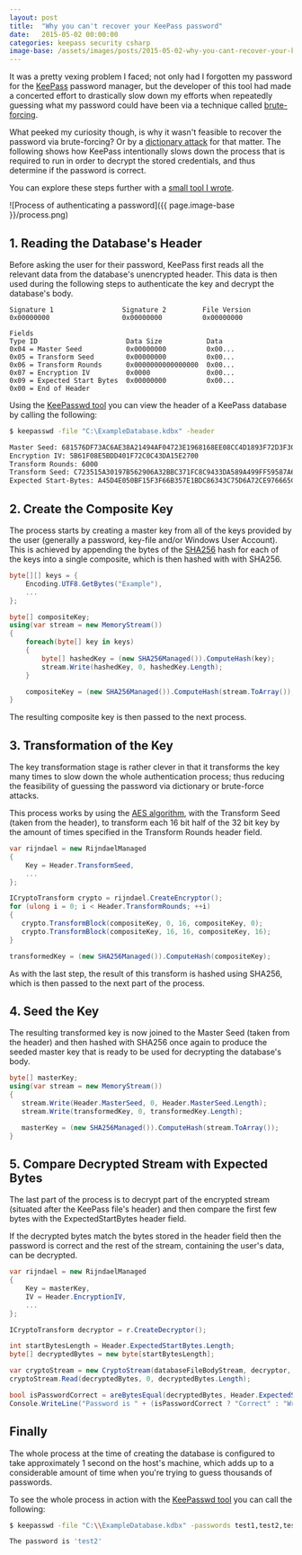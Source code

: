 ```yaml
---
layout: post
title:  "Why you can't recover your KeePass password"
date:   2015-05-02 00:00:00
categories: keepass security csharp
image-base: /assets/images/posts/2015-05-02-why-you-cant-recover-your-keepass-password
---
```


It was a pretty vexing problem I faced; not only had I forgotten my password for the [KeePass](http://keepass.info/) password manager, but the developer of this tool had made a concerted effort to drastically slow down my efforts when repeatedly guessing what my password could have been via a technique called [brute-forcing](http://en.wikipedia.org/wiki/Brute-force_attack).

What peeked my curiosity though, is why it wasn't feasible to recover the password via brute-forcing? Or by a [dictionary attack](https://en.wikipedia.org/wiki/Dictionary_attack) for that matter. The following shows how KeePass intentionally slows down the process that is required to run in order to decrypt the stored credentials, and thus determine if the password is correct.

You can explore these steps further with a [small tool I wrote](https://github.com/FlyingTopHat/KeePasswd).

![Process of authenticating a password]({{ page.image-base }}/process.png)


## 1. Reading the Database's Header

Before asking the user for their password, KeePass first reads all the relevant data from the database's unencrypted header. This data is then used during the following steps to authenticate the key and decrypt the database's body.

```
Signature 1                 Signature 2         File Version
0x00000000                  0x00000000          0x00000000

Fields
Type ID                      Data Size           Data
0x04 = Master Seed           0x00000000          0x00...
0x05 = Transform Seed        0x00000000          0x00...
0x06 = Transform Rounds      0x0000000000000000  0x00...
0x07 = Encryption IV         0x0000              0x00...
0x09 = Expected Start Bytes  0x00000000          0x00...
0x00 = End of Header 		
```

Using the [KeePasswd tool](https://github.com/FlyingTopHat/KeePasswd) you can view the header of a KeePass database by calling the following:

```bash
$ keepasswd -file "C:\ExampleDatabase.kdbx" -header

Master Seed: 681576DF73AC6AE38A21494AF04723E1968168EE08CC4D1893F72D3F309E42BF
Encryption IV: 5B61F08E5BDD401F72C0C43DA15E2700
Transform Rounds: 6000
Transform Seed: C723515A30197B562906A32BBC371FC8C9433DA589A499FF59587A62EC8F3055
Expected Start-Bytes: A45D4E050BF15F3F66B357E1BDC86343C75D6A72CE976665C6E341D2EE015ADC
```

## 2. Create the Composite Key

The process starts by creating a master key from all of the keys provided by the user (generally a password, key-file and/or Windows User Account). This is achieved by appending the bytes of the [SHA256](https://en.wikipedia.org/wiki/SHA256) hash for each of the keys into a single composite, which is then hashed with with SHA256.

```csharp
byte[][] keys = {
    Encoding.UTF8.GetBytes("Example"),
    ...
};

byte[] compositeKey;
using(var stream = new MemoryStream())
{
    foreach(byte[] key in keys)
    {
        byte[] hashedKey = (new SHA256Managed()).ComputeHash(key);
        stream.Write(hashedKey, 0, hashedKey.Length);
    }

    compositeKey = (new SHA256Managed()).ComputeHash(stream.ToArray());
}
```
The resulting composite key is then passed to the next process.

## 3. Transformation of the Key

The key transformation stage is rather clever in that it transforms the key many times to slow down the whole authentication process; thus reducing the feasibility of guessing the password via dictionary or brute-force attacks.

This process works by using the [AES algorithm](https://en.wikipedia.org/wiki/Advanced_Encryption_Standard), with the Transform Seed (taken from the header), to transform each 16 bit half of the 32 bit key by the amount of times specified in the Transform Rounds header field.</p>

```csharp
var rijndael = new RijndaelManaged
{
    Key = Header.TransformSeed,
    ...
};

ICryptoTransform crypto = rijndael.CreateEncryptor();
for (ulong i = 0; i < Header.TransformRounds; ++i)
{
   crypto.TransformBlock(compositeKey, 0, 16, compositeKey, 0);
   crypto.TransformBlock(compositeKey, 16, 16, compositeKey, 16);
}

transformedKey = (new SHA256Managed()).ComputeHash(compositeKey);
```

As with the last step, the result of this transform is hashed using SHA256, which is then passed to the next part of the process.

## 4. Seed the Key

The resulting transformed key is now joined to the Master Seed (taken from the header) and then hashed with SHA256 once again to produce the seeded master key that is ready to be used for decrypting the database's body.</p>

```csharp
byte[] masterKey;
using(var stream = new MemoryStream())
{
   stream.Write(Header.MasterSeed, 0, Header.MasterSeed.Length);
   stream.Write(transformedKey, 0, transformedKey.Length);

   masterKey = (new SHA256Managed()).ComputeHash(stream.ToArray());
}
```

## 5. Compare Decrypted Stream with Expected Bytes

The last part of the process is to decrypt part of the encrypted stream (situated after the KeePass file's header) and then compare the first few bytes with the ExpectedStartBytes header field.

If the decrypted bytes match the bytes stored in the header field then the password is correct and the rest of the stream, containing the user's data, can be decrypted.

```csharp
var rijndael = new RijndaelManaged
{
    Key = masterKey,
    IV = Header.EncryptionIV,
    ...
};

ICryptoTransform decryptor = r.CreateDecryptor();

int startBytesLength = Header.ExpectedStartBytes.Length;
byte[] decryptedBytes = new byte[startBytesLength];

var cryptoStream = new CryptoStream(databaseFileBodyStream, decryptor, CryptoStreamMode.Read);
cryptoStream.Read(decryptedBytes, 0, decryptedBytes.Length);

bool isPasswordCorrect = areBytesEqual(decryptedBytes, Header.ExpectedStartBytes);
Console.WriteLine("Password is " + (isPasswordCorrect ? "Correct" : "Wrong"));
```

## Finally

The whole process at the time of creating the database is configured to take approximately 1 second on the host's machine, which adds up to a considerable amount of time when you're trying to guess thousands of passwords.

To see the whole process in action with the [KeePasswd tool](https://github.com/FlyingTopHat/KeePasswd) you can call the following:

```bash
$ keepasswd -file "C:\\ExampleDatabase.kdbx" -passwords test1,test2,test3

The password is 'test2'
```
